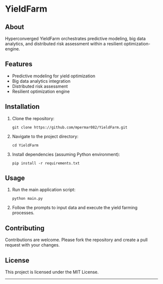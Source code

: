# YieldFarm

## About
Hyperconverged YieldFarm orchestrates predictive modeling, big data analytics, and distributed risk assessment within a resilient optimization-engine.

## Features
- Predictive modeling for yield optimization
- Big data analytics integration
- Distributed risk assessment
- Resilient optimization engine

## Installation
1. Clone the repository:
   ```
   git clone https://github.com/mpermar082/YieldFarm.git
   ```
2. Navigate to the project directory:
   ```
   cd YieldFarm
   ```
3. Install dependencies (assuming Python environment):
   ```
   pip install -r requirements.txt
   ```

## Usage
1. Run the main application script:
   ```
   python main.py
   ```
2. Follow the prompts to input data and execute the yield farming processes.

## Contributing
Contributions are welcome. Please fork the repository and create a pull request with your changes.

## License
This project is licensed under the MIT License.

***

